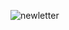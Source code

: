 ![newletter](https://github.com/ivponicka/Newsletter/assets/56002673/d5310f29-3dca-48c7-98d1-7e9720148862)
